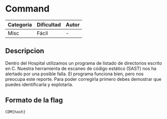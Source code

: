# Command
| Categoria | Dificultad  | Autor   |
| ---       | ---         | ---     |
| Misc    | Fácil      | - |

## Descripcion
Dentro del Hospital utilizamos un programa de listado de directorios escrito en C. Nuestra herramienta de escaneo de código estático (SAST) nos ha alertado por una posible falla. El programa funciona bien, pero nos preocupa este reporte. Para poder corregirla primero debes demostrar que puedes identificarla y explotarla. 


## Formato de la flag
`CDM{hash}`
